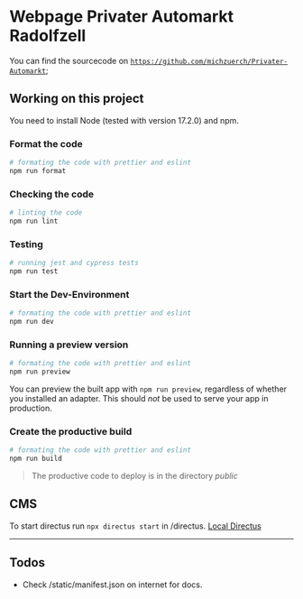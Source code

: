 # Webpage Privater Automarkt Radolfzell

You can find the sourcecode on [`https://github.com/michzuerch/Privater-Automarkt`](https://github.com/michzuerch/Privater-Automarkt);

## Working on this project

You need to install Node (tested with version 17.2.0) and npm.

### Format the code

```bash
# formating the code with prettier and eslint
npm run format
```

### Checking the code

```bash
# linting the code
npm run lint
```

### Testing

```bash
# running jest and cypress tests
npm run test
```

### Start the Dev-Environment

```bash
# formating the code with prettier and eslint
npm run dev

```

### Running a preview version

```bash
# formating the code with prettier and eslint
npm run preview
```

You can preview the built app with `npm run preview`, regardless of whether you installed an adapter. This should _not_ be used to serve your app in production.

### Create the productive build

```bash
# formating the code with prettier and eslint
npm run build
```

> The productive code to deploy is in the directory _public_

## CMS

To start directus run `npx directus start` in /directus. [Local Directus](http://localhost:8055)

---

## Todos

- Check /static/manifest.json on internet for docs.
